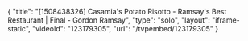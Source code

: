 {
    "title": "[1508438326] Casamia's Potato Risotto - Ramsay's Best Restaurant | Final - Gordon Ramsay",
    "type": "solo",
    "layout": "iframe-static",
    "videoId": "123179305",
    "url": "\/tvpembed\/123179305"
}